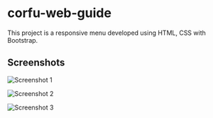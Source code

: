 # corfu-web-guide

This project is a responsive menu developed using HTML, CSS with Bootstrap.

## Screenshots

![Screenshot 1](https://github.com/billmazio/corfu-web-guide/assets/116730698/048fe1c7-6d23-4bd9-b192-3a9bb85ca93e)

![Screenshot 2](https://github.com/billmazio/corfu-web-guide/assets/116730698/e5098eb8-bed2-4248-b553-3853f3e09c78)

![Screenshot 3](https://github.com/billmazio/corfu-web-guide/assets/116730698/2988d603-f029-4f0d-89b4-b6131fa27e29)
